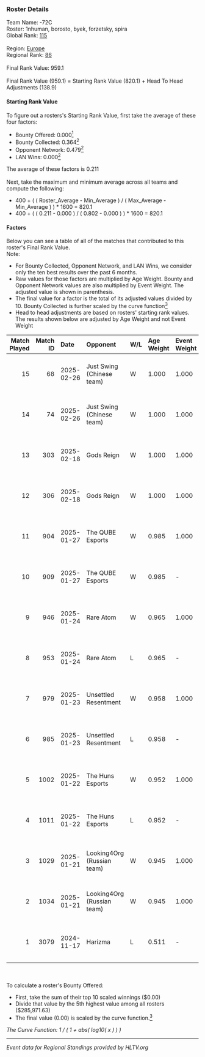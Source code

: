 ### Roster Details<br />
Team Name: -72C<br />
Roster: 1nhuman, borosto, byek, forzetsky, spira<br />
Global Rank: [115](../../standings_global_2025_02_28.md)<br />
<br />
Region: [Europe]( ../../standings_europe_2025_02_28.md)<br />
Regional Rank: [86]( ../../standings_europe_2025_02_28.md)<br />
<br />
Final Rank Value:  959.1<br />
<br />
Final Rank Value (959.1) = Starting Rank Value (820.1) + Head To Head Adjustments (138.9)<br />

#### Starting Rank Value<br />
To figure out a rosters's Starting Rank Value, first take the average of these four factors:<br />
- Bounty Offered: 0.000[<sup>1</sup>](#table2)
- Bounty Collected: 0.364[<sup>2</sup>](#table1)
- Opponent Network: 0.479[<sup>2</sup>](#table1)
- LAN Wins: 0.000[<sup>2</sup>](#table1)

The average of these factors is 0.211<br />
<br />
Next, take the maximum and minimum average across all teams and compute the following:<br />
- 400 + ( ( Roster_Average - Min_Average ) / ( Max_Average - Min_Average ) ) * 1600 = 820.1
- 400 + ( ( 0.211 - 0.000 ) / ( 0.802 - 0.000 ) ) * 1600 = 820.1


#### Factors<br />
Below you can see a table of all of the matches that contributed to this roster's Final Rank Value.<br />
Note:<br />

- For Bounty Collected, Opponent Network, and LAN Wins, we consider only the ten best results over the past 6 months.
- Raw values for those factors are multiplied by Age Weight. Bounty and Opponent Network values are also multiplied by Event Weight. The adjusted value is shown in parenthesis.
- The final value for a factor is the total of its adjusted values divided by 10. Bounty Collected is further scaled by the curve function[<sup>3</sup>](#curveFunction)
- Head to head adjustments are based on rosters' starting rank values. The results shown below are adjusted by Age Weight and not Event Weight
<span id="table1"></span><br />


| Match Played | Match ID | Date       | Opponent                   | W/L | Age Weight | Event Weight | Bounty Collected | Opponent Network | LAN Wins  | H2H Adj. | Roster                                       |
| -: | -: | :- | :- | :- | :- | :- | :- | :- | :- | -: | :- |
|           15 |       68 | 2025-02-26 | Just Swing (Chinese team)  | W   | 1.000      | 1.000        | 0.006 (0.006)    | 0.537 (0.537)    | 0 (0.000) |     9.09 | 1nhuman, borosto, byek, forzetsky, spira     |
|           14 |       74 | 2025-02-26 | Just Swing (Chinese team)  | W   | 1.000      | 1.000        | 0.006 (0.006)    | 0.537 (0.537)    | 0 (0.000) |     9.79 | 1nhuman, borosto, byek, forzetsky, spira     |
|           13 |      303 | 2025-02-18 | Gods Reign                 | W   | 1.000      | 1.000        | 0.024 (0.024)    | 0.573 (0.573)    | 0 (0.000) |    15.14 | 1nhuman, borosto, byek, forzetsky, spira     |
|           12 |      306 | 2025-02-18 | Gods Reign                 | W   | 1.000      | 1.000        | 0.024 (0.024)    | 0.573 (0.573)    | 0 (0.000) |    16.55 | 1nhuman, borosto, byek, forzetsky, spira     |
|           11 |      904 | 2025-01-27 | The QUBE Esports           | W   | 0.985      | 1.000        | 0.000 (0.000)    | 0.178 (0.175)    | 0 (0.000) |     7.30 | 1nhuman, borosto, byek, forzetsky, spira     |
|           10 |      909 | 2025-01-27 | The QUBE Esports           | W   | 0.985      | -            | -                | -                | 0 (0.000) |     7.78 | 1nhuman, borosto, byek, forzetsky, spira     |
|            9 |      946 | 2025-01-24 | Rare Atom                  | W   | 0.965      | 1.000        | 0.050 (0.048)    | 0.811 (0.783)    | 0 (0.000) |    25.08 | 1nhuman, borosto, byek, forzetsky, spira     |
|            8 |      953 | 2025-01-24 | Rare Atom                  | L   | 0.965      | -            | -                | -                | -         |    -4.89 | 1nhuman, borosto, byek, forzetsky, spira     |
|            7 |      979 | 2025-01-23 | Unsettled Resentment       | W   | 0.958      | 1.000        | 0.016 (0.015)    | 0.423 (0.405)    | 0 (0.000) |    19.96 | 1nhuman, borosto, byek, forzetsky, spira     |
|            6 |      985 | 2025-01-23 | Unsettled Resentment       | L   | 0.958      | -            | -                | -                | -         |    -9.91 | 1nhuman, borosto, byek, forzetsky, spira     |
|            5 |     1002 | 2025-01-22 | The Huns Esports           | W   | 0.952      | 1.000        | 0.029 (0.028)    | 0.854 (0.813)    | 0 (0.000) |    25.33 | 1nhuman, borosto, byek, forzetsky, spira     |
|            4 |     1011 | 2025-01-22 | The Huns Esports           | L   | 0.952      | -            | -                | -                | -         |    -4.26 | 1nhuman, borosto, byek, forzetsky, spira     |
|            3 |     1029 | 2025-01-21 | Looking4Org (Russian team) | W   | 0.945      | 1.000        | 0.014 (0.013)    | 0.208 (0.197)    | 0 (0.000) |    13.26 | 1nhuman, borosto, byek, forzetsky, spira     |
|            2 |     1034 | 2025-01-21 | Looking4Org (Russian team) | W   | 0.945      | 1.000        | 0.014 (0.013)    | 0.208 (0.197)    | -         |    14.41 | 1nhuman, borosto, byek, forzetsky, spira     |
|            1 |     3079 | 2024-11-17 | Harizma                    | L   | 0.511      | -            | -                | -                | -         |    -5.70 | 1nhuman, borosto, forzetsky, frontales, iffo |

<br />
<span id="table2"></span><br />
To calculate a roster's Bounty Offered:<br />

- First, take the sum of their top 10 scaled winnings ($0.00)
- Divide that value by the 5th highest value among all rosters ($285,971.63)
- The final value (0.00) is scaled by the curve function.[<sup>3</sup>](#curveFunction)

<span id="curveFunction"></span>_The Curve Function: 1 / ( 1 + abs( log10( x ) ) )_<br />

---
_Event data for Regional Standings provided by HLTV.org_<br />
